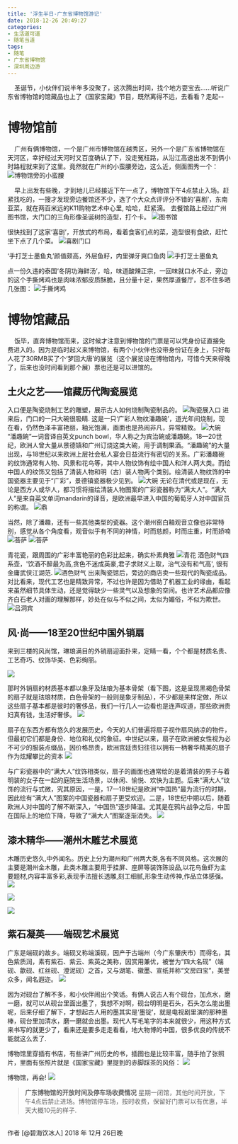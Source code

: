 ```yaml
---
title: '浮生半日-广东省博物馆游记'
date: 2018-12-26 20:49:27
categories:
- 生活道可道
- 随笔当道
tags:
- 随笔
- 广东省博物馆
- 深圳周边游
---
```



&nbsp;&nbsp;&nbsp;&nbsp;圣诞节，小伙伴们说半年多没聚了，这次腾出时间，找个地方耍宝去......听说广东省博物馆的馆藏品也上了《国家宝藏》节目，既然离得不远，去看看？走起--


#  博物馆前

  &nbsp;&nbsp;&nbsp;&nbsp;广州有俩博物馆，一个是广州市博物馆在越秀区，另外一个是广东省博物馆在天河区，幸好经过天河时又百度确认了下，没走冤枉路，从沿江高速出发不到俩小时路程就来到了这里。竟然就在广州的小蛮腰旁边，这么近，侧面图秀一个：
  ![博物馆旁的小蛮腰](https://raw.githubusercontent.com/liruixue/muqiaosite/master/images/life-gz-museum-tour/museum-xiaomanyao.jpg) 
<!-- more -->   
  
&nbsp;&nbsp;&nbsp;&nbsp;早上出发有些晚，才到地儿已经接近下午一点了，博物馆下午4点禁止入场。赶紧找吃的，一搜才发现旁边餐馆还不少，选了个大众点评评分不错的‘喜剧’，东南亚菜，就在两百米远的K11购物艺术中心里, 哈哈，赶紧滴。
去餐馆路上经过广州图书馆，大门口的三角形像圣诞树的造型，打个卡。
  ![图书馆](https://raw.githubusercontent.com/liruixue/muqiaosite/master/images/life-gz-museum-tour/museum-lib.jpg) 

很快找到了这家‘喜剧’，开放式的布局，看着食客们点的菜，造型很有食欲，赶忙坐下点了几个菜。
  ![喜剧门口](https://raw.githubusercontent.com/liruixue/muqiaosite/master/images/life-gz-museum-tour/xiju-logo.jpg) 

‘手打芝士墨鱼丸’颜值颇高，外层鱼籽，内里弹牙爽口鱼肉
  ![手打芝士墨鱼丸](https://raw.githubusercontent.com/liruixue/muqiaosite/master/images/life-gz-museum-tour/xiju-wanzi.jpg) 

点一份久违的泰国‘冬阴功海鲜汤’，哈，味道酸辣正宗，一回味就口水不止，旁边的这个手撕烤鸡也是肉味浓郁皮质酥脆，且分量十足，果然厚道餐厅，忍不住多晒几张图：
  ![手撕烤鸡](https://raw.githubusercontent.com/liruixue/muqiaosite/master/images/life-gz-museum-tour/xiju-chiken.jpg) 


  
  
#  博物馆藏品
  &nbsp;&nbsp;&nbsp;&nbsp;饭毕，直奔博物馆而来，这时候才注意到博物馆的门票是可以凭身份证直接免费进入的。因为是临时起义来博物馆，有两个小伙伴也没带身份证在身上，只好每人花了30RMB买了个‘梦回大唐’的展览（这个展览设在博物馆内，可惜今天来得晚了，后来也没时间看到那个展）票也还是可以进馆的。

##  土火之艺——馆藏历代陶瓷展览
入口便是陶瓷烧制工艺的雕塑，展示古人如何烧制陶瓷制品的。
  ![陶瓷展入口](https://raw.githubusercontent.com/liruixue/muqiaosite/master/images/life-gz-museum-tour/meseum-china-overview.jpg)
进来后，门口的一只大碗很吸睛. 这是一只‘广彩人物纹潘趣碗’，道光年间烧制，现在看，仍然色泽丰富艳丽，釉光饱满，画面也是热闹非凡，异常精致。
![大碗](https://raw.githubusercontent.com/liruixue/muqiaosite/master/images/life-gz-museum-tour/musem-super-bowl.jpg)
“潘趣碗”一词音译自英文punch bowl，华人称之为宾治碗或潘趣碗。18—20世纪，欧洲人曾大量从景德镇和广州订烧这类大碗，用于调制果酒。“潘趣碗”的大量出现，与18世纪以来欧洲上层社会私人宴会日益流行有密切的关系。广彩潘趣碗的纹饰通常有人物、风景和花鸟等，其中人物纹饰有绘中国人和洋人两大类。而绘中国人的纹饰又包括了清装人物和明（古）装人物两个类别。绘清装人物纹饰的中国瓷器主要见于“广彩”，景德镇瓷器极少见到。
![大碗](https://raw.githubusercontent.com/liruixue/muqiaosite/master/images/life-gz-museum-tour/musem-super-bowl2.jpg)
无论在清代或是现在，无论是西方人或华人，都习惯将描绘清装人物图案的广彩瓷器称为“满大人”。“满大人”是来自英文单词mandarin的译音，是欧洲最早进入中国的葡萄牙人对中国官员的称谓。
![鼎](https://raw.githubusercontent.com/liruixue/muqiaosite/master/images/life-gz-museum-tour/museum-panqu.jpg)

当然，除了潘趣，还有一些其他类型的瓷器。这个潮州窑白釉观音立像也非常特别，感觉从各个角度看，观音似乎有不同的神情，时而慈颜，时而庄重，时而娇喃
![菩萨](https://raw.githubusercontent.com/liruixue/muqiaosite/master/images/life-gz-museum-tour/meseum-pusha-ciyan.jpg)
![菩萨](https://raw.githubusercontent.com/liruixue/muqiaosite/master/images/life-gz-museum-tour/meseum-pusha.jpg)

青花瓷，跟周围的广彩丰富艳丽的色彩比起来，确实朴素典雅
![青花](https://raw.githubusercontent.com/liruixue/muqiaosite/master/images/life-gz-museum-tour/museum-qinghua.jpg)
酒色财气四系壶，'饮酒不醉最为高,贪色不迷成英豪,君子求财义上取，治气没有和气高', 很有金庸武侠江湖范.
![酒色财气](https://raw.githubusercontent.com/liruixue/muqiaosite/master/images/life-gz-museum-tour/museum-caiqi.jpg)
出来陶瓷馆后，旁边的商店卖一些现代的陶瓷成品。对比看来，现代工艺也是精致异常，不过也许是因为借助了机器工业的缘由，看起来虽然细节具体生动，还是觉得缺少一些灵气以及想象的空间。也许艺术品都应像齐白石老人对画的理解那样，妙处在似与不似之间，太似为媚俗，不似为欺世。
![吕洞宾](https://raw.githubusercontent.com/liruixue/muqiaosite/master/images/life-gz-museum-tour/museum-shopping.jpg)





##  风·尚——18至20世纪中国外销扇
来到三楼的风尚馆，琳琅满目的外销扇迎面扑来，定睛一看，个个都是材质名贵、工艺奇巧、纹饰华美、色彩绚丽。

![](https://raw.githubusercontent.com/liruixue/muqiaosite/master/images/life-gz-museum-tour/fengshang-fan.jpg)

那时外销扇的材质基本都以象牙及珐琅为基本骨架（看下图，这是呈现黑褐色骨架的扇子就是珐琅材质，白色骨架的一般则是象牙制品），不少都是来样定做，所以这些扇子基本都是彼时的奢侈品，我们一行几人一边看也是连声叹道，那些欧洲贵妇真有钱，生活好奢侈。
![](https://raw.githubusercontent.com/liruixue/muqiaosite/master/images/life-gz-museum-tour/fengshang-falang.jpg)

扇子在东西方都有悠久的发展历史，今天的人们普遍将扇子视作扇风纳凉的物件，但最初它们都是身份、地位和礼仪的象征。中世纪以来，扇子在欧洲被女性视为必不可少的服装点缀品，因价格昂贵，欧洲宫廷贵妇往往以拥有一柄奢华精美的扇子作为炫耀攀比的资本
![](https://raw.githubusercontent.com/liruixue/muqiaosite/master/images/life-gz-museum-tour/fengshang-guifu.jpg)

与广彩瓷器中的“满大人”纹饰相类似，扇子的画面也通常绘的是着清装的男子与着明装的女子在一起的庭院生活场景，以休闲、愉悦、欢快为主题。后来“满大人”纹饰的流行与式微，究其原因，一是，17—18世纪是欧洲“中国热”最为流行的时期，因此绘有“满大人”图案的中国瓷器和扇子更受欢迎。二是，18世纪中期以后，随着欧洲人对中国的了解不断深入，“中国热”逐步降温。尤其是在鸦片战争之后，中国在国际上的地位下降，导致了“满大人”图案逐渐消失。
![](https://raw.githubusercontent.com/liruixue/muqiaosite/master/images/life-gz-museum-tour/fengshang-mandaren.jpg)


##  漆木精华——潮州木雕艺术展览 

木雕历史悠久,中外闻名。历史上分为潮州和广州两大类,各有不同风格。这次展的主要是潮州金木雕，此类木雕主要用于挂屏、座屏等装饰陈设品,以花鸟鱼虾为主要题材,内容丰富多彩,表现手法擅长透雕,刻工细腻,形象生动传神,作品立体感强。
![](https://raw.githubusercontent.com/liruixue/muqiaosite/master/images/life-gz-museum-tour/mudiao-yongqingtang.jpg)

![](https://raw.githubusercontent.com/liruixue/muqiaosite/master/images/life-gz-museum-tour/mudiao-huajia.jpg)

![](https://raw.githubusercontent.com/liruixue/muqiaosite/master/images/life-gz-museum-tour/mudiao-renwu.jpg)



##  紫石凝英——端砚艺术展览 
广东是端砚的故乡。端砚又称端溪砚，因产于古端州（今广东肇庆市）而得名，其色紫质润，素有紫石、紫云、紫英之美称，因赏用兼优，被誉为“四大名砚”（端砚、歙砚、红丝砚、澄泥砚）之首，又与湖笔、徽墨、宣纸并称“文房四宝”，美誉众多，闻名遐迩。
![](https://raw.githubusercontent.com/liruixue/muqiaosite/master/images/life-gz-museum-tour/yantai.jpg)

因为对砚台了解不多，和小伙伴闹出个笑话。有俩人说古人有个砚台，加点水，磨一磨，就可以从砚台里面出墨了，我想不对啊，砚台明明是石头，石头怎么能出墨呢，后来仔细了解下，才想起古人用的墨其实是‘墨锭’，就是电视剧里演的那种墨棒，砚台里加清水，磨一磨就会出墨。现代人写毛笔字的本来就很少，用这种方式来书写的就更少了，看来还是要多走走看看，地大物博的中国，很多优良的传统不能就这么丢了.
 
博物馆里穿插有书店，有些讲广州历史的书，插图也是比较丰富，随手拍了张照片，里面有张照片就是《国家宝藏》里提到的赤脚踩茶的风俗：
 ![](https://raw.githubusercontent.com/liruixue/muqiaosite/master/images/life-gz-museum-tour/guangzhou-history.jpg)
 
博物馆，再会!
 ![](https://raw.githubusercontent.com/liruixue/muqiaosite/master/images/life-gz-museum-tour/museum-ticket.jpg)

>**广东博物馆的开放时间及停车场收费情况**
星期一闭馆，其他时间开放，下午4点后禁止进场。博物馆停车场，按时收费，保留好门票可以有优惠，半天大概10元的样子.


<br/>
作者 [@碧海饮冰人]    
2018 年 12月 26日晚    



